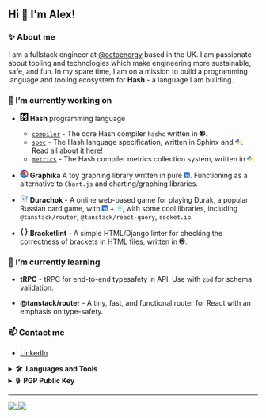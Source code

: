 ## Hi 👋 I'm Alex!

### ✨ About me

I am a fullstack engineer at [@octoenergy](https://github.com/octoenergy) based in the UK. I am passionate about tooling and technologies which make engineering more sustainable, safe, and fun. In my spare time, I am on a mission to build a programming language and tooling ecosystem for **Hash** - a language I am building.

### 🔭 I’m currently working on

<!-- - [x] [**feds01.github.io**](https://feds01.github.io) - My personal website -->

- <img src="./images/icons/hash.png" width="16px" height="16px"/> **Hash** programming language

  - [`compiler`](https://github.com/hash-org/hashsc) - The core Hash compiler `hashc` written in <img src="./images/icons/rust.svg" width="12px" height="12px">.
  - [`spec`](https://github.com/hash-org/spec) - The Hash language specification, written in Sphinx and <img src="./images/icons/python.svg" width="12px" height="12px">. Read all about it [here](https://hash-org.github.io/spec/)!
  - [`metrics`](https://github.com/hash-org/metrics) - The Hash compiler metrics collection system, written in <img src="./images/icons/python.svg" width="12px" height="12px">.

- <img src="./images/icons/graphika.png" width="16px" height="16px"/> **Graphika** A toy graphing library written in pure <img src="./images/icons/ts.svg" width="12px" height="12px">. Functioning as a alternative to `Chart.js` and charting/graphing libraries.

- <img src="./images/icons/durak.svg" width="16px" height="16px"/> **Durachok** - A online web-based game for playing Durak, a popular Russian card game, with
  <img src="./images/icons/ts.svg" width="12px" height="12px"> + <img src="./images/icons/react.svg" width="12px" height="12px">, with some cool libraries, including `@tanstack/router`, `@tanstack/react-query`, `socket.io`.

- <img src="./images/icons/brackets.svg" width="16px" height="16px"> **Bracketlint** - A simple HTML/Django linter for checking the correctness of brackets in HTML files, written in <img src="./images/icons/rust.svg" width="12px" height="12px">.

### 🌱 I’m currently learning

- **tRPC** - tRPC for end-to-end typesafety in API. Use with `zod` for schema validation.

- **@tanstack/router** - A tiny, fast, and functional router for React with an emphasis on type-safety.

### 📫 Contact me

- [LinkedIn](https://www.linkedin.com/in/alexander-e-fedotov/)

<!-- <a href="https://www.linkedin.com/in/alexander-e-fedotov/" target="_blank"><img alt="linkedin | LinkedIn" height="23px" src="https://img.shields.io/badge/LinkedIn-0077B5?style=for-the-badge&logo=linkedin&logoColor=white" /></a> -->

<details>
  <summary><b>🛠️&nbsp;&nbsp;Languages&nbsp;and&nbsp;Tools</b></summary>
  <br/>
  <a href="https://skillicons.dev">
  <img src="https://skillicons.dev/icons?i=ts,react,express,graphql,nodejs,angular,rust,c,python,django,mongodb,postgres,markdown,latex,dotnet,java,bash,aws,heroku,git,kubernetes,docker,grafana" />
  </a>
</details>

<details>
  <summary><b>🔒&nbsp;&nbsp;PGP&nbsp;Public&nbsp;Key</b></summary>
  <br/>

```
-----BEGIN PGP PUBLIC KEY BLOCK-----

mDMEZp1C6BYJKwYBBAHaRw8BAQdAbmZl2T8wr8K+FtvXsGgD3+bOBxJf99twYgie
9js1JKa0MkFsZXhhbmRlciBGZWRvdG92IDxhbGV4YW5kZXIuZmVkb3Rvdi51a0Bn
bWFpbC5jb20+iJMEExYKADsWIQSsi4t4Az9AkaW7dFKtGxvm5K2JQAUCZp1C6AIb
AwULCQgHAgIiAgYVCgkICwIEFgIDAQIeBwIXgAAKCRCtGxvm5K2JQDZVAP94bpZC
ffX2e64qqvOyP50GqMWPE0iK5s6Ka8D9P9KqhgEAlJIVCSSX9yEhplx0zfy4sqcX
meu1H6WSE5MWpQXZ2gi4OARmnULoEgorBgEEAZdVAQUBAQdAjA60vQ4kEdaz5s/c
8UQ2qnXQjLdpwahRQKCT7t2McBoDAQgHiHgEGBYKACAWIQSsi4t4Az9AkaW7dFKt
Gxvm5K2JQAUCZp1C6AIbDAAKCRCtGxvm5K2JQDymAPwOS5+7n4I3sL2XK9mj4JT5
HkhIjEj145OpvhXIDk+YwgD8CV4LjAlioR6U930Alf9XZw1nKDLLhUoPB3vD9VT5
RQc=
=rbOz
-----END PGP PUBLIC KEY BLOCK-----
```

</details>

______________________________________________________________________

<p float="left">
<a href="https://github.com/anuraghazra/github-readme-stats">
  <img align="top" width="50%" src="https://github-readme-stats-tawny-theta-96.vercel.app/api?username=feds01&include_all_commits=true&theme=dark&show_icons=true" />
</a>
<a href="https://github.com/anuraghazra/github-readme-stats">
  <img align="top" width="49%" src="https://github-readme-stats-tawny-theta-96.vercel.app/api/top-langs/?username=feds01&hide=html,scss&layout=compact&theme=dark" />
</a>
</p>
